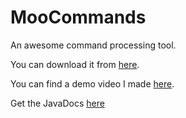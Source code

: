 MooCommands
===========

An awesome command processing tool.


You can download it from [here](https://github.com/moomoohk/MooCommands/blob/master/Build/MooCommands.jar?raw=true).

You can find a demo video I made [here](http://www.youtube.com/watch?v=i-dVkZ1acJQ).

Get the JavaDocs [here](https://github.com/moomoohk/MooCommands/blob/master/JavaDocs.zip?raw=true)
